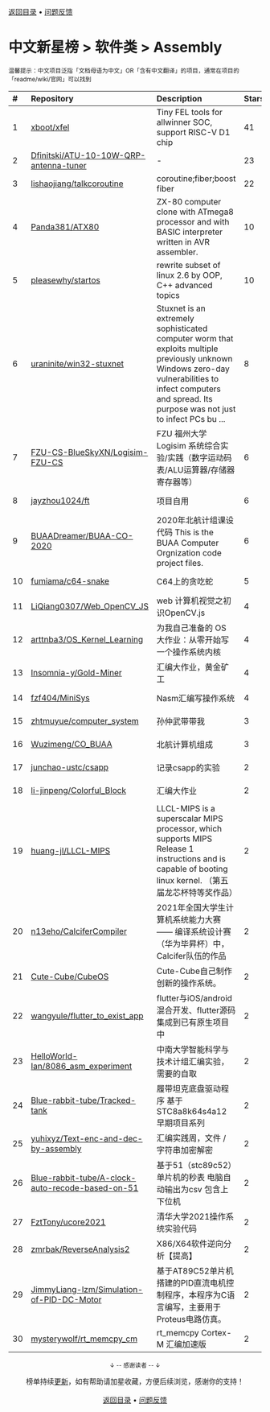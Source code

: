 <a href="https://github.com/kon9chunkit/GitHub-Chinese-Top-Charts#github中文排行榜">返回目录</a> • <a href="/content/docs/feedback.md">问题反馈</a>

# 中文新星榜 > 软件类 > Assembly
<sub>温馨提示：中文项目泛指「文档母语为中文」OR「含有中文翻译」的项目，通常在项目的「readme/wiki/官网」可以找到</sub>

|#|Repository|Description|Stars|Updated|Created|
|:-|:-|:-|:-|:-|:-|
|1|[xboot/xfel](https://github.com/xboot/xfel)|Tiny FEL tools for allwinner SOC, support RISC-V D1 chip|41|2021-12-16|2021-05-25|
|2|[Dfinitski/ATU-10-10W-QRP-antenna-tuner](https://github.com/Dfinitski/ATU-10-10W-QRP-antenna-tuner)|-|23|2021-12-09|2021-05-06|
|3|[lishaojiang/talkcoroutine](https://github.com/lishaojiang/talkcoroutine)|coroutine;fiber;boost fiber|22|2021-08-03|2021-04-18|
|4|[Panda381/ATX80](https://github.com/Panda381/ATX80)|ZX-80 computer clone with ATmega8 processor and with BASIC interpreter written in AVR assembler.|10|2021-12-15|2021-12-15|
|5|[pleasewhy/startos](https://github.com/pleasewhy/startos)|rewrite subset of linux 2.6 by OOP, C++ advanced topics|10|2021-07-22|2021-05-26|
|6|[uraninite/win32-stuxnet](https://github.com/uraninite/win32-stuxnet)|Stuxnet is an extremely sophisticated computer worm that exploits multiple previously unknown Windows zero-day vulnerabilities to infect computers and spread. Its purpose was not just to infect PCs bu ...|8|2021-09-01|2021-03-16|
|7|[FZU-CS-BlueSkyXN/Logisim-FZU-CS](https://github.com/FZU-CS-BlueSkyXN/Logisim-FZU-CS)|FZU 福州大学 Logisim 系统综合实验/实践（数字运动码表/ALU运算器/存储器寄存器等）|6|2021-06-27|2021-05-09|
|8|[jayzhou1024/ft](https://github.com/jayzhou1024/ft)|项目自用|6|2021-09-30|2021-03-27|
|9|[BUAADreamer/BUAA-CO-2020](https://github.com/BUAADreamer/BUAA-CO-2020)|2020年北航计组课设代码 This is the BUAA Computer Orgnization code project files.|6|2021-11-27|2021-02-04|
|10|[fumiama/c64-snake](https://github.com/fumiama/c64-snake)|C64上的贪吃蛇|5|2021-10-18|2021-03-30|
|11|[LiQiang0307/Web_OpenCV_JS](https://github.com/LiQiang0307/Web_OpenCV_JS)|web 计算机视觉之初识OpenCV.js|4|2021-07-06|2021-07-06|
|12|[arttnba3/OS_Kernel_Learning](https://github.com/arttnba3/OS_Kernel_Learning)|为我自己准备的 OS 大作业：从零开始写一个操作系统内核|4|2021-06-08|2021-06-05|
|13|[Insomnia-y/Gold-Miner](https://github.com/Insomnia-y/Gold-Miner)|汇编大作业，黄金矿工|4|2021-06-17|2021-06-01|
|14|[fzf404/MiniSys](https://github.com/fzf404/MiniSys)|Nasm汇编写操作系统|4|2021-09-23|2021-01-06|
|15|[zhtmuyue/computer_system](https://github.com/zhtmuyue/computer_system)|孙仲武带带我|3|2021-12-20|2021-11-20|
|16|[Wuzimeng/CO_BUAA](https://github.com/Wuzimeng/CO_BUAA)|北航计算机组成|3|2021-09-22|2021-01-18|
|17|[junchao-ustc/csapp](https://github.com/junchao-ustc/csapp)|记录csapp的实验|2|2021-10-30|2021-10-16|
|18|[li-jinpeng/Colorful_Block](https://github.com/li-jinpeng/Colorful_Block)|汇编大作业|2|2021-11-10|2021-10-13|
|19|[huang-jl/LLCL-MIPS](https://github.com/huang-jl/LLCL-MIPS)|LLCL-MIPS is a superscalar MIPS processor, which supports MIPS Release 1 instructions and is capable of booting linux kernel. （第五届龙芯杯特等奖作品）|2|2021-09-25|2021-09-23|
|20|[n13eho/CalciferCompiler](https://github.com/n13eho/CalciferCompiler)|2021年全国大学生计算机系统能力大赛—— 编译系统设计赛（华为毕昇杯）中，Calcifer队伍的作品|2|2021-11-21|2021-09-09|
|21|[Cute-Cube/CubeOS](https://github.com/Cute-Cube/CubeOS)|Cute-Cube自己制作创新的操作系统。|2|2021-08-18|2021-07-27|
|22|[wangyule/flutter_to_exist_app](https://github.com/wangyule/flutter_to_exist_app)|flutter与iOS/android混合开发、flutter源码集成到已有原生项目中|2|2021-07-16|2021-07-11|
|23|[HelloWorld-Ian/8086_asm_experiment](https://github.com/HelloWorld-Ian/8086_asm_experiment)|中南大学智能科学与技术计组汇编实验，需要的自取|2|2021-07-10|2021-07-09|
|24|[Blue-rabbit-tube/Tracked-tank](https://github.com/Blue-rabbit-tube/Tracked-tank)|履带坦克底盘驱动程序  基于STC8a8k64s4a12  早期项目系列|2|2021-06-29|2021-06-29|
|25|[yuhixyz/Text-enc-and-dec-by-assembly](https://github.com/yuhixyz/Text-enc-and-dec-by-assembly)|汇编实践周，文件 / 字符串加密解密|2|2021-06-23|2021-06-15|
|26|[Blue-rabbit-tube/A-clock-auto-recode-based-on-51](https://github.com/Blue-rabbit-tube/A-clock-auto-recode-based-on-51)|基于51（stc89c52）单片机的秒表   电脑自动输出为csv   包含上下位机|2|2021-06-07|2021-06-07|
|27|[FztTony/ucore2021](https://github.com/FztTony/ucore2021)|清华大学2021操作系统实验代码|2|2021-06-05|2021-06-05|
|28|[zmrbak/ReverseAnalysis2](https://github.com/zmrbak/ReverseAnalysis2)|X86/X64软件逆向分析【提高】|2|2021-08-25|2021-05-16|
|29|[JimmyLiang-lzm/Simulation-of-PID-DC-Motor](https://github.com/JimmyLiang-lzm/Simulation-of-PID-DC-Motor)|基于AT89C52单片机搭建的PID直流电机控制程序，本程序为C语言编写，主要用于Proteus电路仿真。|2|2021-08-30|2021-01-31|
|30|[mysterywolf/rt_memcpy_cm](https://github.com/mysterywolf/rt_memcpy_cm)|rt_memcpy Cortex-M 汇编加速版|2|2021-12-08|2021-01-22|

<div align="center">
    <p><sub>↓ -- 感谢读者 -- ↓</sub></p>
    榜单持续<a href="/content/docs/milestone.md">更新</a>，如有帮助请加星收藏，方便后续浏览，感谢你的支持！
</div>

<br/>

<div align="center"><a href="https://github.com/kon9chunkit/GitHub-Chinese-Top-Charts#github中文排行榜">返回目录</a> • <a href="/content/docs/feedback.md">问题反馈</a></div>
